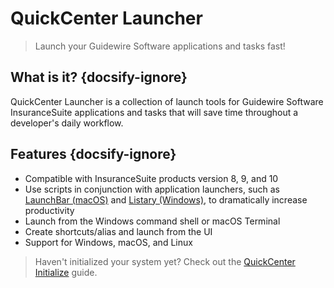# QuickCenter Launcher
> Launch your Guidewire Software applications and tasks fast!

## What is it? {docsify-ignore}
QuickCenter Launcher is a collection of launch tools for Guidewire Software InsuranceSuite applications and tasks that will save time throughout a developer's daily workflow. 

## Features {docsify-ignore}
- Compatible with InsuranceSuite products version 8, 9, and 10
- Use scripts in conjunction with application launchers, such as [LaunchBar (macOS)](https://www.obdev.at/products/launchbar/index.html) and [Listary (Windows)](https://www.listary.com/), to dramatically increase productivity
- Launch from the Windows command shell or macOS Terminal
- Create shortcuts/alias and launch from the UI
- Support for Windows, macOS, and Linux

> Haven't initialized your system yet? Check out the [QuickCenter Initialize](https://quickcenter.github.io/initialize/) guide.
